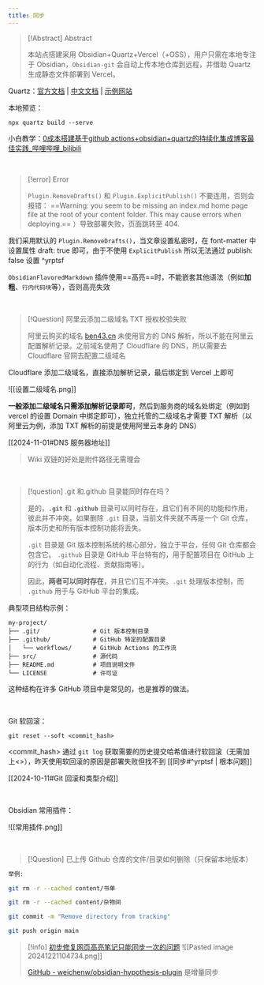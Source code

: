```yaml
---
title: 同步
---
```


> [!Abstract] Abstract
> 
> 本站点搭建采用 Obsidian+Quartz+Vercel（+OSS），用户只需在本地专注于 Obsidian，`Obsidian-git` 会自动上传本地仓库到远程，并借助 Quartz 生成静态文件部署到 Vercel。

Quartz：[官方文档](https://quartz.jzhao.xyz/) | [中文文档](https://quartz.songxingguo.com/) | [示例网站](https://jzhao.xyz/)

本地预览：

```shell
npx quartz build --serve
```

小白教学：[0成本搭建基于github actions+obsidian+quartz的持续化集成博客最佳实践\_哔哩哔哩\_bilibili](https://www.bilibili.com/video/BV1vN4y1m7Z6/?spm_id_from=333.1007.top_right_bar_window_history.content.click)

<br>

> [!error] Error
> 
> `Plugin.RemoveDrafts()` 和 `Plugin.ExplicitPublish()` 不要连用，否则会报错：
> ==Warning: you seem to be missing an index.md home page file at the root of your content folder. This may cause errors when deploying.== ）导致部署失败，页面跳转至 404.

我们采用默认的 `Plugin.RemoveDrafts()`，当文章设置私密时，在 font-matter 中设置属性 draft: true 即可，由于不使用 `ExplicitPublish` 所以无法通过 publish: false 设置 ^yrptsf

`ObsidianFlavoredMarkdown` 插件使用==高亮==时，不能嵌套其他语法（例如**加粗**、`行内代码块`等），否则高亮失效

<br>

> [!Question] 阿里云添加二级域名 TXT 授权校验失败
> 
> 阿里云购买的域名 [ben43.cn](ben43.cn) 未使用官方的 DNS 解析，所以不能在阿里云配置解析记录。之前域名使用了 Cloudflare 的 DNS，所以需要去 Cloudflare 官网去配置二级域名

Cloudflare 添加二级域名，直接添加解析记录，最后绑定到 Vercel 上即可

![[设置二级域名.png]]

**一般添加二级域名只需添加解析记录即可**，然后到服务商的域名处绑定（例如到 vercel 的设置 Domain 中绑定即可），独立托管的二级域名才需要 TXT 解析（以阿里云为例，添加 TXT 解析的前提是使用阿里云本身的 DNS）

[[2024-11-01#DNS 服务器地址]]

> Wiki 双链的好处是附件路径无需理会

<br>


> [!question] .git 和.github 目录能同时存在吗？
> 
> 是的，**`.git`** 和 **`.github`** 目录可以同时存在，且它们有不同的功能和作用，彼此并不冲突。如果删除 `.git` 目录，当前文件夹就不再是一个 Git 仓库，版本历史和所有版本控制功能将丢失。
> 
> `.git` 目录是 Git 版本控制系统的核心部分，独立于平台，任何 Git 仓库都会包含它。
> `.github` 目录是 GitHub 平台特有的，用于配置项目在 GitHub 上的行为（如自动化流程、贡献指南等）。
> 
> 因此，**两者可以同时存在**，并且它们互不冲突。`.git` 处理版本控制，而 `.github` 用于与 GitHub 平台的集成。

典型项目结构示例：

```plaintext
my-project/
├── .git/               # Git 版本控制目录
├── .github/            # GitHub 特定的配置目录
│   └── workflows/      # GitHub Actions 的工作流
├── src/                # 源代码
├── README.md           # 项目说明文件
└── LICENSE             # 许可证

```

这种结构在许多 GitHub 项目中是常见的，也是推荐的做法。

<br>

Git 软回滚：

```shell
git reset --soft <commit_hash>
```

<commit_hash> 通过 `git log` 获取需要的历史提交哈希值进行软回滚（无需加上<>），昨天使用软回滚的原因是部署失败但找不到 [[同步#^yrptsf | 根本问题]]

[[2024-10-11#Git 回滚和类型介绍]]

<br>

Obsidian 常用插件：

![[常用插件.png]]

<br>


> [!Question]
> 已上传 Github 仓库的文件/目录如何删除（只保留本地版本）

```bash
举例:

git rm -r --cached content/书单

git rm -r --cached content/杂物间

git commit -m "Remove directory from tracking"

git push origin main
```



> [!info] [初步修复网页高亮笔记只能同步一次的问题](https://github.com/weichenw/obsidian-hypothesis-plugin/issues/72)
> ![[Pasted image 20241221104734.png]]
> 
> [GitHub - weichenw/obsidian-hypothesis-plugin](https://github.com/weichenw/obsidian-hypothesis-plugin) 是增量同步

